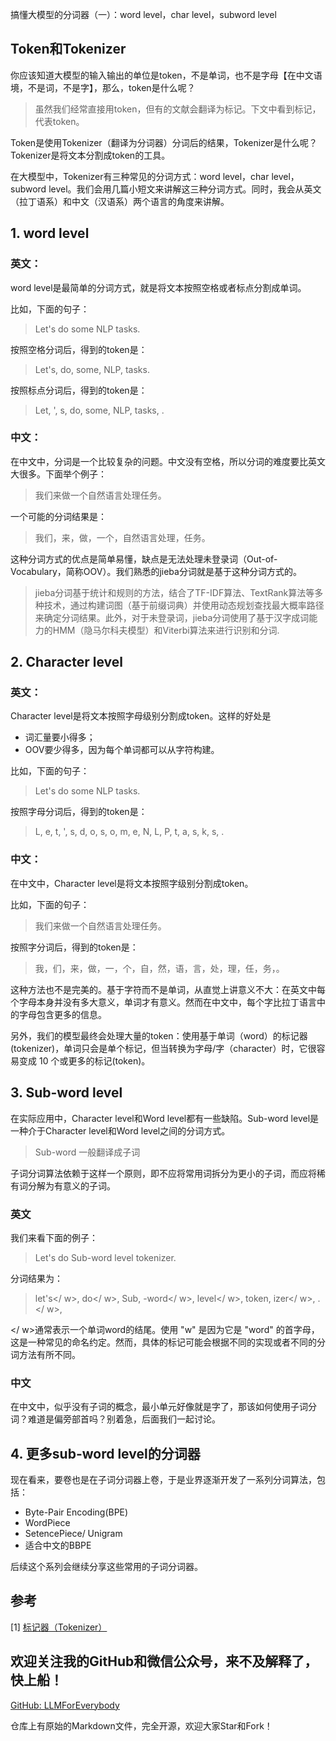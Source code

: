 搞懂大模型的分词器（一）：word level，char level，subword level

## Token和Tokenizer

你应该知道大模型的输入输出的单位是token，不是单词，也不是字母【在中文语境，不是词，不是字】，那么，token是什么呢？

> 虽然我们经常直接用token，但有的文献会翻译为标记。下文中看到标记，代表token。

Token是使用Tokenizer（翻译为分词器）分词后的结果，Tokenizer是什么呢？Tokenizer是将文本分割成token的工具。

在大模型中，Tokenizer有三种常见的分词方式：word level，char level，subword level。我们会用几篇小短文来讲解这三种分词方式。同时，我会从英文（拉丁语系）和中文（汉语系）两个语言的角度来讲解。

## 1. word level

### 英文：

word level是最简单的分词方式，就是将文本按照空格或者标点分割成单词。

比如，下面的句子：

>Let's do some NLP tasks.

按照空格分词后，得到的token是：

>Let's, do, some, NLP, tasks.

按照标点分词后，得到的token是：

>Let, ', s, do, some, NLP, tasks, .


### 中文：
在中文中，分词是一个比较复杂的问题。中文没有空格，所以分词的难度要比英文大很多。下面举个例子：

>我们来做一个自然语言处理任务。

一个可能的分词结果是：

>我们，来，做，一个，自然语言处理，任务。

这种分词方式的优点是简单易懂，缺点是无法处理未登录词（Out-of-Vocabulary，简称OOV）。我们熟悉的jieba分词就是基于这种分词方式的。

>jieba分词基于统计和规则的方法，结合了TF-IDF算法、TextRank算法等多种技术，通过构建词图（基于前缀词典）并使用动态规划查找最大概率路径来确定分词结果。此外，对于未登录词，jieba分词使用了基于汉字成词能力的HMM（隐马尔科夫模型）和Viterbi算法来进行识别和分词.

## 2. Character level

### 英文：

Character level是将文本按照字母级别分割成token。这样的好处是
- 词汇量要小得多；
- OOV要少得多，因为每个单词都可以从字符构建。

比如，下面的句子：

>Let's do some NLP tasks.

按照字母分词后，得到的token是：

>L, e, t, ', s, d, o, s, o, m, e, N, L, P, t, a, s, k, s, .

### 中文：

在中文中，Character level是将文本按照字级别分割成token。

比如，下面的句子：

>我们来做一个自然语言处理任务。

按照字分词后，得到的token是：

>我，们，来，做，一，个，自，然，语，言，处，理，任，务，。

这种方法也不是完美的。基于字符而不是单词，从直觉上讲意义不大：在英文中每个字母本身并没有多大意义，单词才有意义。然而在中文中，每个字比拉丁语言中的字母包含更多的信息。

另外，我们的模型最终会处理大量的token：使用基于单词（word）的标记器(tokenizer)，单词只会是单个标记，但当转换为字母/字（character）时，它很容易变成 10 个或更多的标记(token)。

## 3. Sub-word level
在实际应用中，Character level和Word level都有一些缺陷。Sub-word level是一种介于Character level和Word level之间的分词方式。

> Sub-word 一般翻译成子词

子词分词算法依赖于这样一个原则，即不应将常用词拆分为更小的子词，而应将稀有词分解为有意义的子词。

### 英文

我们来看下面的例子：

> Let's do Sub-word level tokenizer.

分词结果为：

> let's</ w>, do</ w>, Sub, -word</ w>, level</ w>, token, izer</ w>, .</ w>,

</ w>通常表示一个单词word的结尾。使用 "w" 是因为它是 "word" 的首字母，这是一种常见的命名约定。然而，具体的标记可能会根据不同的实现或者不同的分词方法有所不同。

### 中文

在中文中，似乎没有子词的概念，最小单元好像就是字了，那该如何使用子词分词？难道是偏旁部首吗？别着急，后面我们一起讨论。

## 4. 更多sub-word level的分词器

现在看来，要卷也是在子词分词器上卷，于是业界逐渐开发了一系列分词算法，包括：

- Byte-Pair Encoding(BPE)
- WordPiece 
- SetencePiece/ Unigram
- 适合中文的BBPE

后续这个系列会继续分享这些常用的子词分词器。

## 参考

[1] [标记器（Tokenizer）](https://huggingface.co/learn/nlp-course/zh-CN/chapter2/4?fw=pt)

<div id="refer-anchor-1"></div>

## 欢迎关注我的GitHub和微信公众号，来不及解释了，快上船！

[GitHub: LLMForEverybody](https://github.com/luhengshiwo/LLMForEverybody)

仓库上有原始的Markdown文件，完全开源，欢迎大家Star和Fork！


